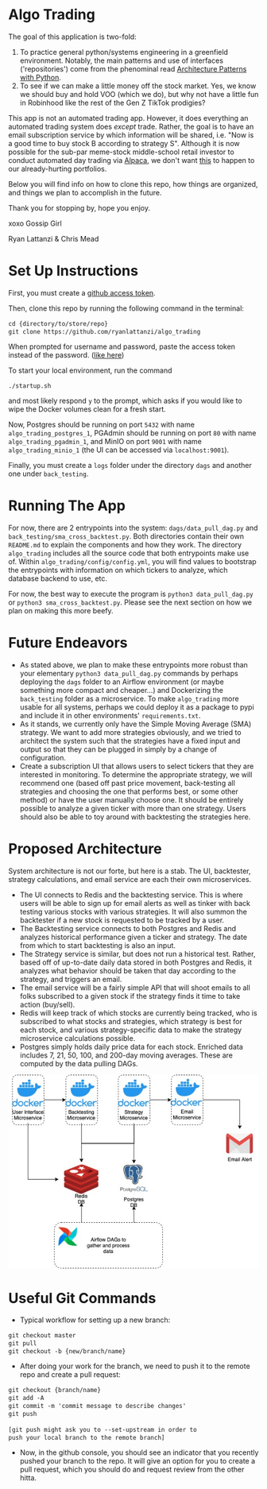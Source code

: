 # Algo Trading
The goal of this application is two-fold:

1. To practice general python/systems engineering in a greenfield environment. Notably, the main patterns and use of interfaces ('repositories') come from the phenominal read [Architecture Patterns with Python](https://www.amazon.com/Architecture-Patterns-Python-Domain-Driven-Microservices/dp/1492052205).
2. To see if we can make a little money off the stock market. Yes, we know we should buy and hold VOO (which we do), but why not have a little fun in Robinhood like the rest of the Gen Z TikTok prodigies? 

This app is not an automated trading app. However, it does everything an automated trading system does *except* trade. Rather, the goal is to have an email subscription service by which information will be shared, i.e. "Now is a good time to buy stock B according to strategy S". Although it is now possible for the sub-par meme-stock middle-school retail investor to conduct automated day trading via [Alpaca](https://alpaca.markets/), we don't want [this](https://en.wikipedia.org/wiki/2010_flash_crash) to happen to our already-hurting portfolios.

Below you will find info on how to clone this repo, how things are organized, and things we plan to accomplish in the future.

Thank you for stopping by, hope you enjoy.

xoxo Gossip Girl

Ryan Lattanzi & Chris Mead

# Set Up Instructions

First, you must create a [github access token](https://docs.github.com/en/github/authenticating-to-github/keeping-your-account-and-data-secure/creating-a-personal-access-token#creating-a-token).

Then, clone this repo by running the following command in the terminal:
```
cd {directory/to/store/repo}
git clone https://github.com/ryanlattanzi/algo_trading
```
When prompted for username and password, paste the access token instead of the password. ([like here](https://docs.github.com/en/github/authenticating-to-github/keeping-your-account-and-data-secure/creating-a-personal-access-token#using-a-token-on-the-command-line))

To start your local environment, run the command
```
./startup.sh
```
and most likely respond `y` to the prompt, which asks if you would like to wipe the Docker volumes clean for a fresh start.

Now, Postgres should be running on port `5432` with name `algo_trading_postgres_1`, PGAdmin should be running on port `80` with name `algo_trading_pgadmin_1`, and MinIO on port `9001` with name `algo_trading_minio_1` (the UI can be accessed via `localhost:9001`).

Finally, you must create a `logs` folder under the directory `dags` and another one under `back_testing`.

# Running The App

For now, there are 2 entrypoints into the system: `dags/data_pull_dag.py` and `back_testing/sma_cross_backtest.py`. Both directories contain their own `README.md` to explain the components and how they work. The directory `algo_trading` includes all the source code that both entrypoints make use of. Within `algo_trading/config/config.yml`, you will find values to bootstrap the entrypoints with information on which tickers to analyze, which database backend to use, etc.

For now, the best way to execute the program is `python3 data_pull_dag.py` or `python3 sma_cross_backtest.py`. Please see the next section on how we plan on making this more beefy.

# Future Endeavors

- As stated above, we plan to make these entrypoints more robust than your elementary `python3 data_pull_dag.py` commands by perhaps deploying the `dags` folder to an Airflow environment (or maybe something more compact and cheaper...) and Dockerizing the `back_testing` folder as a microservice. To make `algo_trading` more usable for all systems, perhaps we could deploy it as a package to pypi and include it in other environments' `requirements.txt`.
- As it stands, we currently only have the Simple Moving Average (SMA) strategy. We want to add more strategies obviously, and we tried to architect the system such that the strategies have a fixed input and output so that they can be plugged in simply by a change of configuration.
- Create a subscription UI that allows users to select tickers that they are interested in monitoring. To determine the appropriate strategy, we will recommend one (based off past price movement, back-testing all strategies and choosing the one that performs best, or some other method) or have the user manually choose one. It should be entirely possible to analyze a given ticker with more than one strategy. Users should also be able to toy around with backtesting the strategies here.

# Proposed Architecture

System architecture is not our forte, but here is a stab. The UI, backtester, strategy calculations, and email service are each their own microservices.

- The UI connects to Redis and the backtesting service. This is where users will be able to sign up for email alerts as well as tinker with back testing various stocks with various strategies. It will also summon the backtester if a new stock is requested to be tracked by a user.
- The Backtesting service connects to both Postgres and Redis and analyzes historical performance given a ticker and strategy. The date from which to start backtesting is also an input.
- The Strategy service is similar, but does not run a historical test. Rather, based off of up-to-date daily data stored in both Postgres and Redis, it analyzes what behavior should be taken that day according to the strategy, and triggers an email.
- The email service will be a fairly simple API that will shoot emails to all folks subscribed to a given stock if the strategy finds it time to take action (buy/sell).
- Redis will keep track of which stocks are currently being tracked, who is subscribed to what stocks and strategies, which strategy is best for each stock, and various strategy-specific data to make the strategy microservice calculations possible.
- Postgres simply holds daily price data for each stock. Enriched data includes 7, 21, 50, 100, and 200-day moving averages. These are computed by the data pulling DAGs.

![Architecture Diagram](architecture.jpg)

# Useful Git Commands

- Typical workflow for setting up a new branch:
```
git checkout master
git pull
git checkout -b {new/branch/name}
```

- After doing your work for the branch, we need to push it to the remote repo and create a pull request:
```
git checkout {branch/name}
git add -A
git commit -m 'commit message to describe changes'
git push

[git push might ask you to --set-upstream in order to
push your local branch to the remote branch]
```

- Now, in the github console, you should see an indicator that you recently pushed your branch to the repo. It will give an option for you to create a pull request, which you should do and request review from the other hitta.
